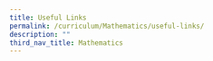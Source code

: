 ```yaml
---
title: Useful Links
permalink: /curriculum/Mathematics/useful-links/
description: ""
third_nav_title: Mathematics
---
```

